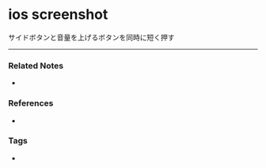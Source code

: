 # ios screenshot
サイドボタンと音量を上げるボタンを同時に短く押す

----
### Related Notes
- 

### References
- 

### Tags
- 